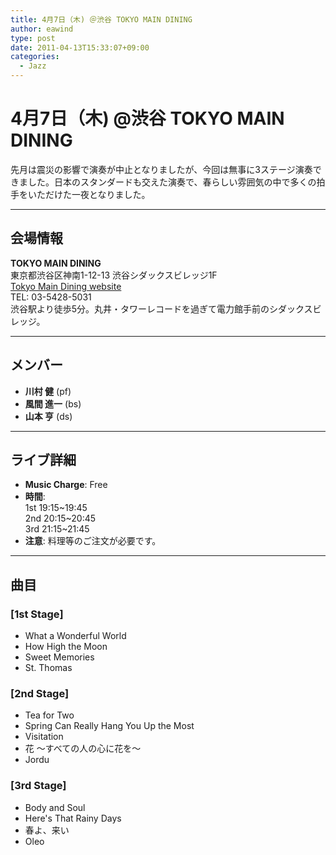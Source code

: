 ```yaml
---
title: 4月7日（木) ＠渋谷 TOKYO MAIN DINING
author: eawind
type: post
date: 2011-04-13T15:33:07+09:00
categories:
  - Jazz
---
```

# 4月7日（木) @渋谷 TOKYO MAIN DINING

先月は震災の影響で演奏が中止となりましたが、今回は無事に3ステージ演奏できました。日本のスタンダードも交えた演奏で、春らしい雰囲気の中で多くの拍手をいただけた一夜となりました。

---

## 会場情報  
**TOKYO MAIN DINING**  
東京都渋谷区神南1-12-13 渋谷シダックスビレッジ1F  
[Tokyo Main Dining website](http://www.shidax.co.jp/tmd/)  
TEL: 03-5428-5031  
渋谷駅より徒歩5分。丸井・タワーレコードを過ぎて電力館手前のシダックスビレッジ。

---

## メンバー  
- **川村 健** (pf)  
- **風間 進一** (bs)  
- **山本 亨** (ds)

---

## ライブ詳細  
- **Music Charge**: Free  
- **時間**:  
  1st 19:15~19:45  
  2nd 20:15~20:45  
  3rd 21:15~21:45  
- **注意**: 料理等のご注文が必要です。

---

## 曲目  
### [1st Stage]  
- What a Wonderful World  
- How High the Moon  
- Sweet Memories  
- St. Thomas  

### [2nd Stage]  
- Tea for Two  
- Spring Can Really Hang You Up the Most  
- Visitation  
- 花 ～すべての人の心に花を～  
- Jordu  

### [3rd Stage]  
- Body and Soul  
- Here's That Rainy Days  
- 春よ、来い  
- Oleo
